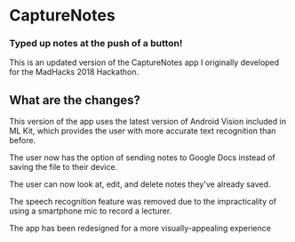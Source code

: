 # CaptureNotes
### Typed up notes at the push of a button!

This is an updated version of the CaptureNotes app I originally developed for the MadHacks 2018 Hackathon.

## What are the changes?
This version of the app uses the latest version of Android Vision included in ML Kit, which provides the user with more accurate text recognition than before.

The user now has the option of sending notes to Google Docs instead of saving the file to their device.

The user can now look at, edit, and delete notes they've already saved.

The speech recognition feature was removed due to the impracticality of using a smartphone mic to record a lecturer.

The app has been redesigned for a more visually-appealing experience
